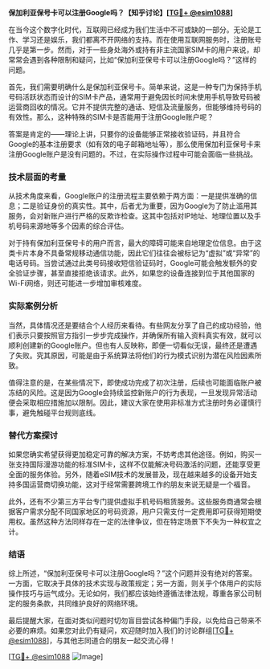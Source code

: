 **保加利亚保号卡可以注册Google吗？【知乎讨论】[[TG💪+ @esim1088](https://t.me/s/esim1088)]**

在当今这个数字化时代，互联网已经成为我们生活中不可或缺的一部分。无论是工作、学习还是娱乐，我们都离不开网络的支持。而在使用互联网服务时，注册账号几乎是第一步。然而，对于一些身处海外或持有非主流国家SIM卡的用户来说，却常常会遇到各种限制和疑问，比如“保加利亚保号卡可以注册Google吗？”这样的问题。

首先，我们需要明确什么是保加利亚保号卡。简单来说，这是一种专门为保持手机号码活跃状态而设计的SIM卡产品，通常用于避免因长时间未使用手机导致号码被运营商回收的情况。它并不提供完整的通话、短信及流量服务，但能够维持号码的有效性。那么，这种特殊的SIM卡是否能用于注册Google账户呢？

答案是肯定的——理论上讲，只要你的设备能够正常接收验证码，并且符合Google的基本注册要求（如有效的电子邮箱地址等），那么使用保加利亚保号卡来注册Google账户是没有问题的。不过，在实际操作过程中可能会面临一些挑战。

### 技术层面的考量

从技术角度来看，Google账户的注册流程主要依赖于两方面：一是提供准确的信息；二是验证身份的真实性。其中，后者尤为重要，因为Google为了防止滥用其服务，会对新账户进行严格的反欺诈检查。这其中包括对IP地址、地理位置以及手机号码来源地等多个因素的综合评估。

对于持有保加利亚保号卡的用户而言，最大的障碍可能来自地理定位信息。由于这类卡片本身不具备常规移动通信功能，因此它们往往会被标记为“虚拟”或“异常”的电话号码。当尝试通过此类号码接收短信验证码时，Google可能会触发额外的安全验证步骤，甚至直接拒绝该请求。此外，如果您的设备连接到位于其他国家的Wi-Fi网络，则还可能进一步增加审核难度。

### 实际案例分析

当然，具体情况还是要结合个人经历来看待。有些网友分享了自己的成功经验，他们表示只要按照官方指引一步步完成操作，并确保所有输入资料真实有效，就可以顺利创建新的Google账户。但也有人反映称，即便一切看似无误，最终还是遭遇了失败。究其原因，可能是由于系统算法将他们的行为模式识别为潜在风险因素所致。

值得注意的是，在某些情况下，即使成功完成了初次注册，后续也可能面临账户被冻结的风险。这是因为Google会持续监控新账户的行为表现，一旦发现异常活动便会采取相应措施加以限制。因此，建议大家在使用非标准方式注册时务必谨慎行事，避免触碰平台规则底线。

### 替代方案探讨

如果您确实希望获得更加稳定可靠的解决方案，不妨考虑其他途径。例如，购买一张支持国际漫游功能的标准SIM卡，这样不仅能解决号码激活的问题，还能享受更全面的服务体验。另外，随着eSIM技术的发展普及，现在越来越多的设备开始支持多国运营商切换功能，这对于经常需要跨境工作的朋友来说无疑是一个福音。

此外，还有不少第三方平台专门提供虚拟手机号码租赁服务。这些服务商通常会根据客户需求分配不同国家地区的号码资源，用户只需支付一定费用即可获得短期使用权。虽然这种方法同样存在一定的法律争议，但在特定场景下不失为一种权宜之计。

### 结语

综上所述，“保加利亚保号卡可以注册Google吗？”这个问题并没有绝对的答案。一方面，它取决于具体的技术实现与政策规定；另一方面，则关乎个体用户的实际操作技巧与运气成分。无论如何，我们都应该始终遵循法律法规，尊重各家公司制定的服务条款，共同维护良好的网络环境。

最后提醒大家，在面对类似问题时切勿盲目尝试各种偏门手段，以免给自己带来不必要的麻烦。如果您对此仍有疑问，欢迎随时加入我们的讨论群组[[TG💪+ @esim1088](https://t.me/s/esim1088)]，与其他志同道合的朋友一起交流心得！

[[TG💪+ @esim1088](https://t.me/s/esim1088) ![Image](https://i.postimg.cc/4NQfJmqS/Snipaste-2025-05-13-00-14-12.png)]